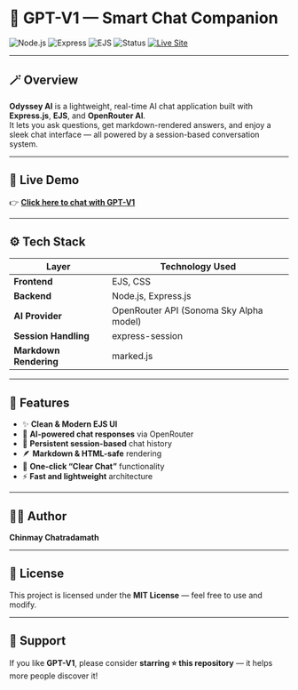 # 🤖 GPT-V1 — Smart Chat Companion

![Node.js](https://img.shields.io/badge/Node.js-v18+-green?logo=node.js)
![Express](https://img.shields.io/badge/Express.js-Backend-black?logo=express)
![EJS](https://img.shields.io/badge/EJS-Templating-orange?logo=ejs)
![Status](https://img.shields.io/badge/Status-Live-brightgreen)
[![Live Site](https://img.shields.io/badge/🌐_Live_Demo-Visit_Now-blue?style=for-the-badge)](https://odyssey-kw11.onrender.com)

---

## 🪄 Overview
**Odyssey AI** is a lightweight, real-time AI chat application built with **Express.js**, **EJS**, and **OpenRouter AI**.  
It lets you ask questions, get markdown-rendered answers, and enjoy a sleek chat interface — all powered by a session-based conversation system.  

---

## 🚀 Live Demo
👉 **[Click here to chat with GPT-V1](https://gpt1-aebs.onrender.com)**

---

## ⚙️ Tech Stack

| Layer | Technology Used |
|-------|------------------|
| **Frontend** | EJS, CSS |
| **Backend** | Node.js, Express.js |
| **AI Provider** | OpenRouter API (Sonoma Sky Alpha model) |
| **Session Handling** | express-session |
| **Markdown Rendering** | marked.js |

---

## 🧩 Features

- ✨ **Clean & Modern EJS UI**
- 🧠 **AI-powered chat responses** via OpenRouter
- 💬 **Persistent session-based** chat history
- 🪶 **Markdown & HTML-safe** rendering
- 🚫 **One-click “Clear Chat”** functionality
- ⚡ **Fast and lightweight** architecture

---

## 👨‍💻 Author

**Chinmay Chatradamath**  

---

## 📜 License

This project is licensed under the **MIT License** — feel free to use and modify.

---

## 🌟 Support

If you like **GPT-V1**, please consider **starring ⭐ this repository** — it helps more people discover it!

